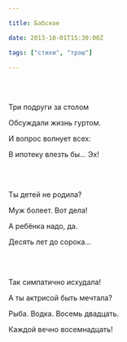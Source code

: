 ```yaml
---

title: Бабское

date: 2013-10-01T15:30:00Z

tags: ["стихи", "трэш"]

---
```


<br/><br/>

Три подруги за столом

Обсуждали жизнь гуртом.

И вопрос волнует всех:

В ипотеку влезть бы… Эх!

<br/><br/>

Ты детей не родила?

Муж болеет. Вот дела!

А ребёнка надо, да.

Десять лет до сорока…

<br/><br/>

Так симпатично исхудала!

А ты актрисой быть мечтала?

Рыба. Водка. Восемь двадцать.

Каждой вечно восемнадцать!
